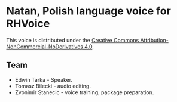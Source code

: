 # Natan, Polish language voice for RHVoice
This voice is distributed under the [Creative Commons Attribution-NonCommercial-NoDerivatives 4.0](https://creativecommons.org/licenses/by-nc-nd/4.0/).

## Team
- Edwin Tarka - Speaker.
- Tomasz Bilecki - audio editing.
- Zvonimir Stanecic - voice training, package preparation.
